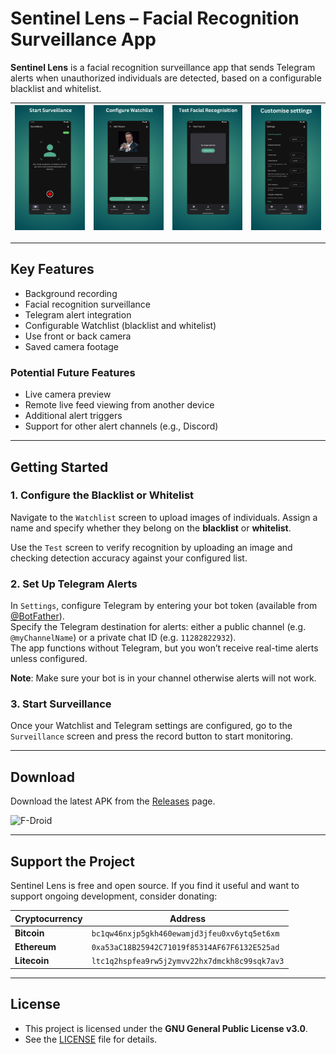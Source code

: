 # Sentinel Lens – Facial Recognition Surveillance App

**Sentinel Lens** is a facial recognition surveillance app that sends Telegram alerts when unauthorized individuals are detected, based on a configurable blacklist and whitelist.

|<img src="fastlane/metadata/android/en-US/images/phoneScreenshots/1.png" alt="Screenshot 1" width="200px"> | <img src="fastlane/metadata/android/en-US/images/phoneScreenshots/2.png" alt="Screenshot 2" width="200px"> | <img src="fastlane/metadata/android/en-US/images/phoneScreenshots/3.png" alt="Screenshot 3" width="200px"> | <img src="fastlane/metadata/android/en-US/images/phoneScreenshots/4.png" alt="Screenshot 4" width="200px"> |
| --- | --- | --- | --- |

---

## Key Features

- Background recording  
- Facial recognition surveillance  
- Telegram alert integration  
- Configurable Watchlist (blacklist and whitelist)
- Use front or back camera  
- Saved camera footage  

### Potential Future Features

- Live camera preview  
- Remote live feed viewing from another device  
- Additional alert triggers  
- Support for other alert channels (e.g., Discord)

---

## Getting Started

### 1. Configure the Blacklist or Whitelist

Navigate to the `Watchlist` screen to upload images of individuals. Assign a name and specify whether they belong on the **blacklist** or **whitelist**. 

Use the `Test` screen to verify recognition by uploading an image and checking detection accuracy against your configured list.

### 2. Set Up Telegram Alerts

In `Settings`, configure Telegram by entering your bot token (available from [@BotFather](https://t.me/botfather)).  
Specify the Telegram destination for alerts: either a public channel (e.g. `@myChannelName`) or a private chat ID (e.g. `11282822932`).  
The app functions without Telegram, but you won’t receive real-time alerts unless configured.

**Note**: Make sure your bot is in your channel otherwise alerts will not work.

### 3. Start Surveillance

Once your Watchlist and Telegram settings are configured, go to the `Surveillance` screen and press the record button to start monitoring.

---

## Download

Download the latest APK from the [Releases](https://github.com/dev-diaries41/sentinel-lens/releases/latest) page.

<div style="display: flex; gap: 10px;">
  <a href="https://f-droid.org/packages/com.fpf.sentinellens" style="text-decoration: none;">
  <img src="https://f-droid.org/badge/get-it-on.svg" alt="F-Droid" style="max-width:100%;" width=200>
  </a>
</div>

---


## Support the Project

Sentinel Lens is free and open source. If you find it useful and want to support ongoing development, consider donating:

| Cryptocurrency | Address |
|----------------|---------|
| **Bitcoin**    | `bc1qw46nxjp5gkh460ewamjd3jfeu0xv6ytq5et6xm` |
| **Ethereum**   | `0xa53aC18B25942C71019f85314AF67F6132E525ad` |
| **Litecoin**   | `ltc1q2hspfea9rw5j2ymvv22hx7dmckh8c99sqk7av3` |

---

## License

- This project is licensed under the **GNU General Public License v3.0**.
- See the [LICENSE](LICENSE) file for details.
